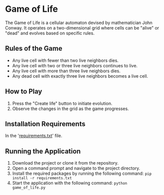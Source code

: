 # Game of Life

The Game of Life is a cellular automaton devised by mathematician John Conway. It operates on a two-dimensional grid where cells can be "alive" or "dead" and evolves based on specific rules.

## Rules of the Game

- Any live cell with fewer than two live neighbors dies.
- Any live cell with two or three live neighbors continues to live.
- Any live cell with more than three live neighbors dies.
- Any dead cell with exactly three live neighbors becomes a live cell.

## How to Play

1. Press the "Create life" button to initiate evolution.
2. Observe the changes in the grid as the game progresses.

## Installation Requirements

In the '[requirements.txt](requirements.txt)' file.

## Running the Application

1. Download the project or clone it from the repository.
2. Open a command prompt and navigate to the project directory.
3. Install the required packages by running the following command: `pip install -r requirements.txt`
4. Start the application with the following command: `python game_of_life.py`
